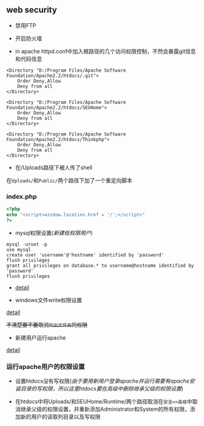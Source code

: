 ## web security

* 禁用FTP

* 开启防火墙

* in apache httpd.conf中加入根路径的几个访问权限控制，不然会暴露git信息和代码信息

```
<Directory "D:/Program Files/Apache Software Foundation/Apache2.2/htdocs/.git">
    Order Deny,Allow
    Deny from all
</Directory>

<Directory "D:/Program Files/Apache Software Foundation/Apache2.2/htdocs/SEUHome">
    Order Deny,Allow
    Deny from all
</Directory>

<Directory "D:/Program Files/Apache Software Foundation/Apache2.2/htdocs/Thinkphp">
    Order Deny,Allow
    Deny from all
</Directory>
```

* 在/Uploads路径下被人传了shell

在```Uploads/```和```Public/```两个路径下加了一个重定向脚本

### index.php

```php
<?php
echo "<script>window.location.href = '/';</script>"
?>
```

* mysql权限设置(_新建低权限用户_)

```
mysql -uroot -p
use mysql
create user 'username'@'hostname' identified by 'password'
flush privileges
grant all privileges on database.* to username@hostname identified by 'password'
flush privileges
```

* [detail](http://my.oschina.net/u/165872/blog/78863)

* windows文件write权限设置

[detail](http://jingyan.baidu.com/article/3d69c551a8ccd9f0cf02d728.html)

<del>不清楚要不要取消```列出文件夹```的权限</del>

* 新建用户运行apache

[detail](http://chumou.blog.51cto.com/2506511/528868)

### 运行apache用户的权限设置

* 设置htdocs没有写权限(_由于要用新用户登录apache并运行需要有apache安装目录的写权限，所以这里htdocs要在高级中删除继承父级的权限设置_)

* 在htdocs中将Uploads/和SEUHome/Runtime/两个路径取消在```安全=>高级```中取消继承父级的权限设置，并重新添加Administrator和System的所有权限，添加新的用户的读取列目录以及写权限


